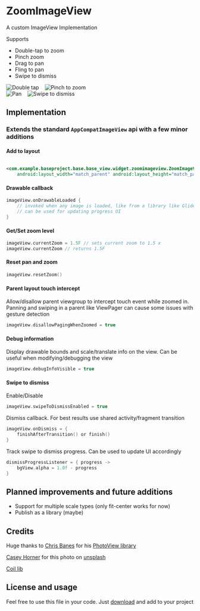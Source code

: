 # ZoomImageView

A custom ImageView Implementation

Supports

- Double-tap to zoom
- Pinch zoom
- Drag to pan
- Fling to pan
- Swipe to dismiss

![Double tap](media/double_tap.gif)
&nbsp;&nbsp;
![Pinch to zoom](media/pinch.gif)
&nbsp;&nbsp;  
![Pan](media/pan.gif)
&nbsp;&nbsp;
![Swipe to dismiss](media/swipe_dismiss.gif)

## Implementation

### Extends the standard `AppCompatImageView` api with a few minor additions

#### Add to layout

```xml

<com.example.baseproject.base.base_view.widget.zoomimageview.ZoomImageView android:id="@+id/iv"
    android:layout_width="match_parent" android:layout_height="match_parent" />
```

#### Drawable callback

```kotlin
imageView.onDrawableLoaded {
    // invoked when any image is loaded, like from a library like Glide, picasso or coil
    // can be used for updating progress UI
}
```

#### Get/Set zoom level

```kotlin
imageView.currentZoom = 1.5F // sets current zoom to 1.5 x
imageView.currentZoom // returns 1.5F
```

#### Reset pan and zoom

```kotlin
imageView.resetZoom()
```

#### Parent layout touch intercept

Allow/disallow parent viewgroup to intercept touch event while zoomed in.
Panning and swiping in a parent like ViewPager can cause some issues with gesture detection

```kotlin
imageView.disallowPagingWhenZoomed = true
```

#### Debug information

Display drawable bounds and scale/translate info on the view.
Can be useful when modifying/debugging the view

```kotlin
imageView.debugInfoVisible = true
```

#### Swipe to dismiss

Enable/Disable

```kotlin
imageView.swipeToDismissEnabled = true
```

Dismiss callback. For best results use shared activity/fragment transition

```kotlin
imageView.onDismiss = {
    finishAfterTransition() or finish()
}
```

Track swipe to dismiss progress. Can be used to update UI accordingly

```kotlin
dismissProgressListener = { progress ->
    bgView.alpha = 1.0f - progress
}
```

## Planned improvements and future additions

- Support for multiple scale types (only fit-center works for now)
- Publish as a library (maybe)

## Credits

Huge thanks to [Chris Banes](https://chris.banes.dev) for
his [PhotoView library](https://github.com/chrisbanes/PhotoView)

[Casey Horner](https://unsplash.com/@mischievous_penguins) for this photo
on [unsplash](https://unsplash.com/photos/1sim8ojvCbE?utm_source=twitter&utm_medium=referral&utm_content=photos-page-share)

[Coil lib](https://coil-kt.github.io/coil/)

## License and usage

Feel free to use this file in your code.
Just [download](app/src/main/java/com/demo/zoomimageview/ZoomImageView.kt) and add to your project

